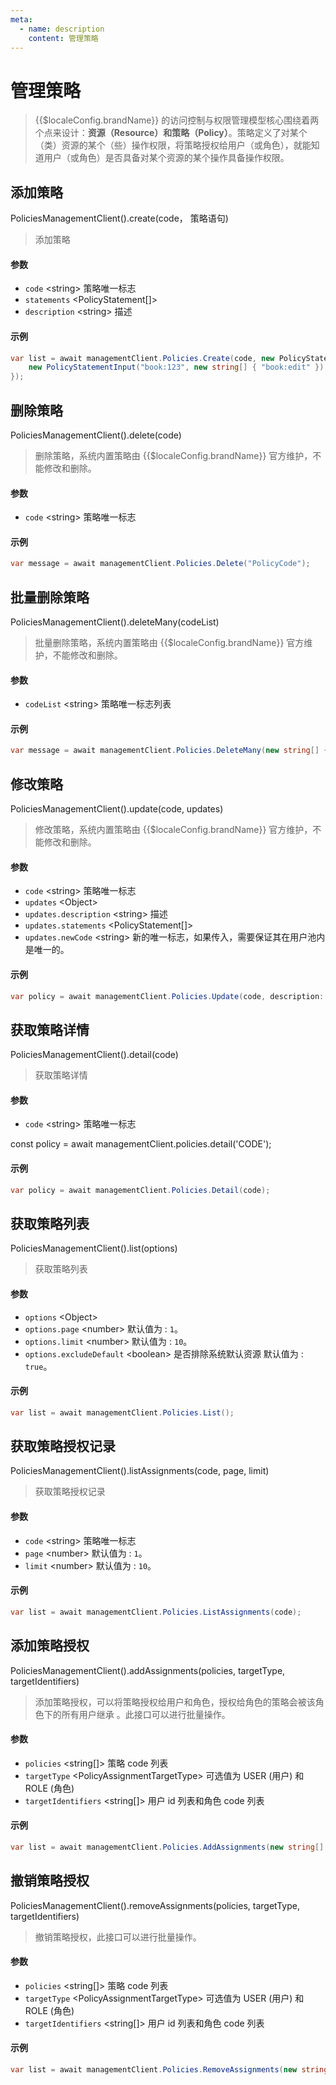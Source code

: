 ```yaml
---
meta:
  - name: description
    content: 管理策略
---
```


# 管理策略

<LastUpdated/>

> {{$localeConfig.brandName}} 的访问控制与权限管理模型核心围绕着两个点来设计：**资源（Resource）**和**策略（Policy）**。策略定义了对某个（类）资源的某个（些）操作权限，将策略授权给用户（或角色），就能知道用户（或角色）是否具备对某个资源的某个操作具备操作权限。

## 添加策略

PoliciesManagementClient().create(code， 策略语句)

> 添加策略

#### 参数

- `code` \<string\> 策略唯一标志
- `statements` \<PolicyStatement[]\>
- `description` \<string\> 描述

#### 示例

```csharp
var list = await managementClient.Policies.Create(code, new PolicyStatementInput[] {
    new PolicyStatementInput("book:123", new string[] { "book:edit" })
});
```

## 删除策略

PoliciesManagementClient().delete(code)

> 删除策略，系统内置策略由 {{$localeConfig.brandName}} 官方维护，不能修改和删除。

#### 参数

- `code` \<string\> 策略唯一标志

#### 示例

```csharp
var message = await managementClient.Policies.Delete("PolicyCode");
```

## 批量删除策略

PoliciesManagementClient().deleteMany(codeList)

> 批量删除策略，系统内置策略由 {{$localeConfig.brandName}} 官方维护，不能修改和删除。

#### 参数

- `codeList` \<string\> 策略唯一标志列表

#### 示例

```csharp
var message = await managementClient.Policies.DeleteMany(new string[] { code });
```

## 修改策略

PoliciesManagementClient().update(code, updates)

> 修改策略，系统内置策略由 {{$localeConfig.brandName}} 官方维护，不能修改和删除。

#### 参数

- `code` \<string\> 策略唯一标志
- `updates` \<Object\>
- `updates.description` \<string\> 描述
- `updates.statements` \<PolicyStatement[]\>
- `updates.newCode` \<string\> 新的唯一标志，如果传入，需要保证其在用户池内是唯一的。

#### 示例

```csharp
var policy = await managementClient.Policies.Update(code, description: "asd");
```

## 获取策略详情

PoliciesManagementClient().detail(code)

> 获取策略详情

#### 参数

- `code` \<string\> 策略唯一标志

const policy = await managementClient.policies.detail('CODE');

#### 示例

```csharp
var policy = await managementClient.Policies.Detail(code);
```

## 获取策略列表

PoliciesManagementClient().list(options)

> 获取策略列表

#### 参数

- `options` \<Object\>
- `options.page` \<number\> 默认值为 : `1`。
- `options.limit` \<number\> 默认值为 : `10`。
- `options.excludeDefault` \<boolean\> 是否排除系统默认资源 默认值为 : `true`。

#### 示例

```csharp
var list = await managementClient.Policies.List();
```

## 获取策略授权记录

PoliciesManagementClient().listAssignments(code, page, limit)

> 获取策略授权记录

#### 参数

- `code` \<string\> 策略唯一标志
- `page` \<number\> 默认值为 : `1`。
- `limit` \<number\> 默认值为 : `10`。

#### 示例

```csharp
var list = await managementClient.Policies.ListAssignments(code);
```

## 添加策略授权

PoliciesManagementClient().addAssignments(policies, targetType, targetIdentifiers)

> 添加策略授权，可以将策略授权给用户和角色，授权给角色的策略会被该角色下的所有用户继承 。此接口可以进行批量操作。

#### 参数

- `policies` \<string[]\> 策略 code 列表
- `targetType` \<PolicyAssignmentTargetType\> 可选值为 USER (用户) 和 ROLE (角色)
- `targetIdentifiers` \<string[]\> 用户 id 列表和角色 code 列表

#### 示例

```csharp
var list = await managementClient.Policies.AddAssignments(new string[] { code }, PolicyAssignmentTargetType.USER, new string[] { userId });
```

## 撤销策略授权

PoliciesManagementClient().removeAssignments(policies, targetType, targetIdentifiers)

> 撤销策略授权，此接口可以进行批量操作。

#### 参数

- `policies` \<string[]\> 策略 code 列表
- `targetType` \<PolicyAssignmentTargetType\> 可选值为 USER (用户) 和 ROLE (角色)
- `targetIdentifiers` \<string[]\> 用户 id 列表和角色 code 列表

#### 示例

```csharp
var list = await managementClient.Policies.RemoveAssignments(new string[] { code }, PolicyAssignmentTargetType.USER, new string[] { userId });
```
